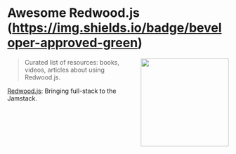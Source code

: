 # Awesome Redwood.js (https://img.shields.io/badge/beveloper-approved-green)

[<img src="https://avatars2.githubusercontent.com/u/45050444?v=4" width="200" align="right" width="250">](https://github.com/redwoodjs/redwood/)

> Curated list of resources: books, videos, articles about using Redwood.js.

[Redwood.js](https://github.com/redwoodjs/redwood/): Bringing full-stack to the Jamstack.

